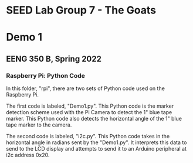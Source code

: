 # SEED Lab Group 7 - The Goats

# Demo 1

## EENG 350 B, Spring 2022

### Raspberry Pi: Python Code

In this folder, "rpi", there are two sets of Python code used on the Raspberry Pi.

The first code is labeled, "Demo1.py". This Python code is the marker detection scheme used with the Pi Camera to detect the 1" blue tape marker.
This Python code also detects the horizontal angle of the 1" blue tape marker to the camera.

The second code is labeled, "i2c.py". This Python code takes in the horizontal angle in radians sent by the "Demo1.py".
It interprets this data to send to the LCD display and attempts to send it to an Arduino peripheral at i2c address 0x20.

